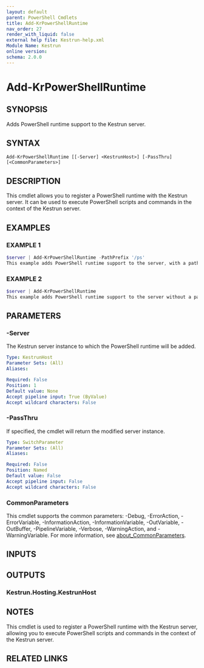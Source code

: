 ```yaml
---
layout: default
parent: PowerShell Cmdlets
title: Add-KrPowerShellRuntime
nav_order: 27
render_with_liquid: false
external help file: Kestrun-help.xml
Module Name: Kestrun
online version:
schema: 2.0.0
---
```


# Add-KrPowerShellRuntime

## SYNOPSIS
Adds PowerShell runtime support to the Kestrun server.

## SYNTAX

```
Add-KrPowerShellRuntime [[-Server] <KestrunHost>] [-PassThru] [<CommonParameters>]
```

## DESCRIPTION
This cmdlet allows you to register a PowerShell runtime with the Kestrun server.
It can be used to execute PowerShell scripts and commands in the context of the Kestrun server.

## EXAMPLES

### EXAMPLE 1
```powershell
$server | Add-KrPowerShellRuntime -PathPrefix '/ps'
This example adds PowerShell runtime support to the server, with a path prefix of '/ps'.
```

### EXAMPLE 2
```powershell
$server | Add-KrPowerShellRuntime
This example adds PowerShell runtime support to the server without a path prefix.
```

## PARAMETERS

### -Server
The Kestrun server instance to which the PowerShell runtime will be added.

```yaml
Type: KestrunHost
Parameter Sets: (All)
Aliases:

Required: False
Position: 1
Default value: None
Accept pipeline input: True (ByValue)
Accept wildcard characters: False
```

### -PassThru
If specified, the cmdlet will return the modified server instance.

```yaml
Type: SwitchParameter
Parameter Sets: (All)
Aliases:

Required: False
Position: Named
Default value: False
Accept pipeline input: False
Accept wildcard characters: False
```

### CommonParameters
This cmdlet supports the common parameters: -Debug, -ErrorAction, -ErrorVariable, -InformationAction, -InformationVariable, -OutVariable, -OutBuffer, -PipelineVariable, -Verbose, -WarningAction, and -WarningVariable. For more information, see [about_CommonParameters](http://go.microsoft.com/fwlink/?LinkID=113216).

## INPUTS

## OUTPUTS

### Kestrun.Hosting.KestrunHost
## NOTES
This cmdlet is used to register a PowerShell runtime with the Kestrun server, allowing you to execute PowerShell scripts and commands in the context of the Kestrun server.

## RELATED LINKS
